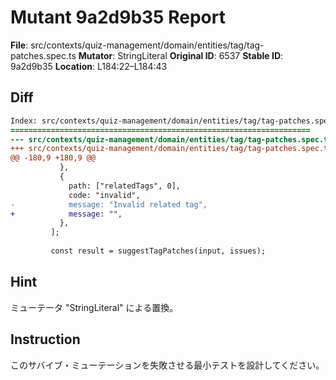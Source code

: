 # Mutant 9a2d9b35 Report

**File**: src/contexts/quiz-management/domain/entities/tag/tag-patches.spec.ts
**Mutator**: StringLiteral
**Original ID**: 6537
**Stable ID**: 9a2d9b35
**Location**: L184:22–L184:43

## Diff

```diff
Index: src/contexts/quiz-management/domain/entities/tag/tag-patches.spec.ts
===================================================================
--- src/contexts/quiz-management/domain/entities/tag/tag-patches.spec.ts	original
+++ src/contexts/quiz-management/domain/entities/tag/tag-patches.spec.ts	mutated #6537
@@ -180,9 +180,9 @@
           },
           {
             path: ["relatedTags", 0],
             code: "invalid",
-            message: "Invalid related tag",
+            message: "",
           },
         ];
 
         const result = suggestTagPatches(input, issues);
```

## Hint

ミューテータ "StringLiteral" による置換。

## Instruction

このサバイブ・ミューテーションを失敗させる最小テストを設計してください。
